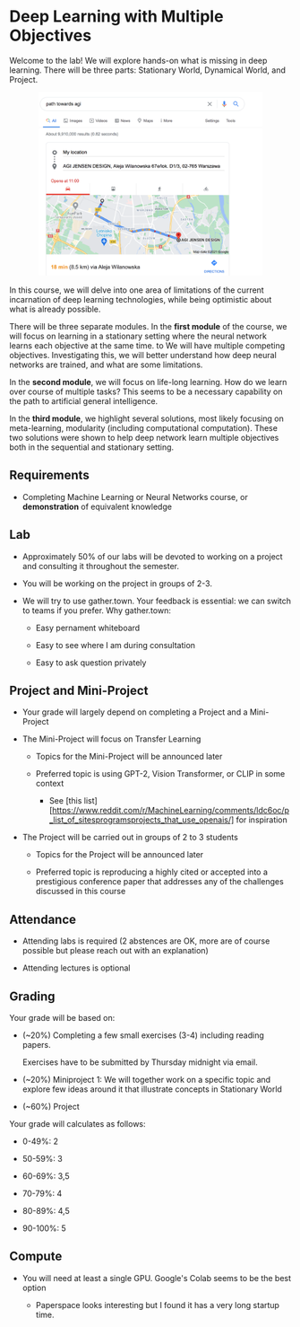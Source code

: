# Deep Learning with Multiple Objectives

Welcome to the lab! We will explore hands-on what is missing in deep learning. There will be three parts: Stationary World, Dynamical World, and Project. 

<center><img width=400 src="labs/lab1/fig/fig2.png"></center>

In this course, we will delve into one area of limitations of the current incarnation of deep learning technologies, while being optimistic about what is already possible.

There will be three separate modules. In the **first module** of the course, we will focus on learning in a stationary setting where the neural network learns each objective at the same time.  to We will have multiple competing objectives. Investigating this, we will better understand how deep neural networks are trained, and what are some limitations.

In the **second module**, we will focus on life-long learning. How do we learn over course of multiple tasks? This seems to be a necessary capability on the path to artificial general intelligence. 

In the **third module**, we highlight several solutions, most likely focusing on meta-learning, modularity (including computational computation). These two solutions were shown to help deep network learn multiple objectives both in the sequential and stationary setting.


## Requirements

* Completing Machine Learning or Neural Networks course, or **demonstration** of equivalent knowledge

## Lab

* Approximately 50% of our labs will be devoted to working on a project and consulting it throughout the semester. 

* You will be working on the project in groups of 2-3. 

* We will try to use gather.town. Your feedback is essential: we can switch to teams if you prefer. Why gather.town:

    - Easy pernament whiteboard
    
    - Easy to see where I am during consultation
    
    - Easy to ask question privately

## Project and Mini-Project

* Your grade will largely depend on completing a Project and a Mini-Project 

* The Mini-Project will focus on Transfer Learning

    * Topics for the Mini-Project will be announced later
    
    * Preferred topic is using GPT-2, Vision Transformer, or CLIP in some context
    
        - See [this list][https://www.reddit.com/r/MachineLearning/comments/ldc6oc/p_list_of_sitesprogramsprojects_that_use_openais/] for inspiration

* The Project will be carried out in groups of 2 to 3 students

    * Topics for the Project will be announced later
    
    * Preferred topic is reproducing a highly cited or accepted into a prestigious conference paper that addresses any of the challenges
    discussed in this course


## Attendance

- Attending labs is required (2 abstences are OK, more are of course possible but please reach out with an explanation)

- Attending lectures is optional


## Grading

Your grade will be based on:

- (~20%) Completing a few small exercises (3-4) including reading papers. 

    Exercises have to be submitted by Thursday midnight via email.

- (~20%) Miniproject 1: We will together work on a specific topic and explore few ideas around it that illustrate concepts in Stationary World

- (~60%) Project

Your grade will calculates as follows:

* 0-49%: 2

* 50-59%: 3

* 60-69%: 3,5

* 70-79%: 4

* 80-89%: 4,5

* 90-100%: 5


## Compute

* You will need at least a single GPU. Google's Colab seems to be the best option

  - Paperspace looks interesting but I found it has a very long startup time.
